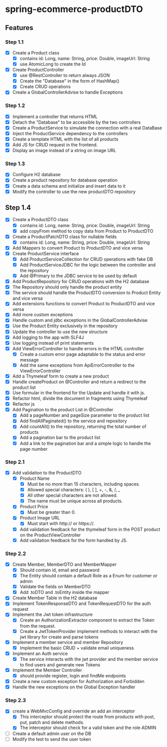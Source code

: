 # spring-ecommerce-productDTO

## Features
### Step 1.1
- [x] Create a Product class
  - [x] contains id: Long, name: String, price: Double, imageUrl: String
  - [x] use AtomicLong to create the Id
- [x] Create ProductController
  - [x] use @RestController to return always JSON
  - [x] Create the "Database" in the form of HashMap()
  - [x] Create CRUD operations
- [x] Create a GlobalControllerAdvise to handle Exceptions
### Step 1.2
- [x] Implement a controller that returns HTML
- [x] Detach the "Database" to be accessible by the two controllers
- [x] Create a ProductService to simulate the connection with a real DataBase
- [x] Inject the ProductService dependency to the controllers
- [x] Create a template HTML with the list of all products
- [x] Add JS for CRUD request in the frontend.
- [x] Display an image instead of a string on image URL
### Step 1.3
- [x] Configure H2 database
- [x] Create a product repository for database operation
- [x] Create a data schema and initialize and insert data to it
- [x] Modify the controller to use the new productDTO repository
## Step 1.4
- [x] Create a ProductDTO class
  - [x] contains id: Long, name: String, price: Double, imageUrl: String
  - [x] add copyFrom method to copy data from Product to ProductDTO
- [x] Create a ProductPatchDTO class for nullable fields
  - [x] contains id: Long, name: String, price: Double, imageUrl: String
- [x] Add Mappers to convert Product to ProductDTO and vice versa
- [x] Create ProductService interface
  - [x] Add ProductServiceCollection for CRUD operations with fake DB
  - [x] Add ProductServiceJDBC for the logic between the controller and the repository
  - [x] Add @Primary to the JDBC service to be used by default
- [x] Add ProductRepository for CRUD operations with the H2 database
- [x] The Repository should only handle the product entity
- [x] The service should handle the ProductDTO conversion to Product Entity and vice versa
- [x] Add extensions functions to convert Product to ProductDTO and vice versa
- [x] Add more custom exceptions
- [x] Handle custom and jdbc exceptions in the GlobalControllerAdvise
- [x] Use the Product Entity exclusively in the repository
- [x] Update the controller to use the new structure
- [x] Add logging to the app with SLF4J
- [x] Use logging instead of print statements
- [x] Add ViewErrorController to handle errors in the HTML controller
  - [x] Create a custom error page adaptable to the status and error message
  - [x] Add the same exceptions from ApiErrorController to the ViewErrorController
- [x] Add a Thymeleaf form to create a new product
- [x] Handle createProduct on @Controller and return a redirect to the product list
- [x] Use formular in the frontend for the Update and handle it with js.
- [x] Refactor html, divide the document in fragments using Thymeleaf
- [x] Refactor js
- [x] Add Pagination to the product List in @Controller
  - [x] Add a pageNumber and pageSize parameter to the product list
  - [x] Add findAllPaginated() to the service and repository
  - [x] Add countAll() to the repository, returning the total number of products
  - [x] Add a pagination bar to the product list
  - [x] Add a link to the pagination bar and a simple logic to handle the page number
### Step 2.1
- [x] Add validation to the ProductDTO
  - [x] Product Name
      - [x] Must be no more than 15 characters, including spaces. 
      - [x] Allowed special characters: ( ), [ ], +, -, &, /, _
      - [x] All other special characters are not allowed. 
      - [x] The name must be unique across all products.
  - [x] Product Price 
    - [x] Must be greater than 0.
  - [x] Product Image URL 
    - [x] Must start with http:// or https://.
  - [x] Add validation feedback for the thymeleaf form in the POST product on the ProductViewController
  - [x] Add validation feedback for the form handled by JS.
### Step 2.2
- [x] Create Member, MemberDTO and MemberMapper
  - [x] Should contain id, email and password
  - [x] The Entity should contain a default Role as a Enum for customer or admin
  - [x] Validate the fields on MemberDTO
  - [x] Add .toDTO and .toEntity inside the mapper
- [x] Create Member Table in the H2 database
- [x] Implement TokenResponseDTO and TokenRequestDTO for the auth request
- [x] Implement the Jwt token infrastructure
  - [x] Create an AuthorizationExtractor component to extract the Token from the request.
  - [x] Create a JwtTokenProvider implement methods to interact with the jwt library for create and parse tokens
- [x] Implement a member service and member Repository
  - [x] Implement the basic CRUD + validate email uniqueness
- [x] Implement an Auth service
  - [x] The service interacts with the jwt provider and the member service to find users and generate new Tokens
- [x] Implement the Member Controller
  - [x] should provide register, login and findMe endpoints
- [x] Create a new custom exception for Authorization and Forbidden
- [x] Handle the new exceptions on the Global Exception handler
### Step 2.3
- [x] create a WebMvcConfig and override an add an interceptor
  - [x] This interceptor should protect the route from products with post, put, patch and delete methods.
  - [x] The interceptor should check for a valid token and the role ADMIN
- [ ] Create a default admin user on the DB
- [ ] Modify the test to send the user token
